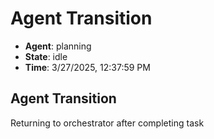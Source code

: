 # Agent Transition

- **Agent**: planning
- **State**: idle
- **Time**: 3/27/2025, 12:37:59 PM

## Agent Transition

Returning to orchestrator after completing task

